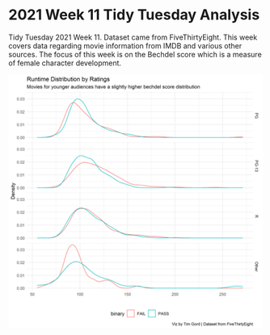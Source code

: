 # 2021 Week 11 Tidy Tuesday Analysis

Tidy Tuesday 2021 Week 11. Dataset came from FiveThirtyEight. This week covers data regarding movie information from IMDB and various other sources. The focus of this week is on the Bechdel score which is a measure of female character development. 

![Notable Plot](https://github.com/Tgordon523/tidy_tuesdays/blob/main/03-09-2021/plots/runtime_dist.png)